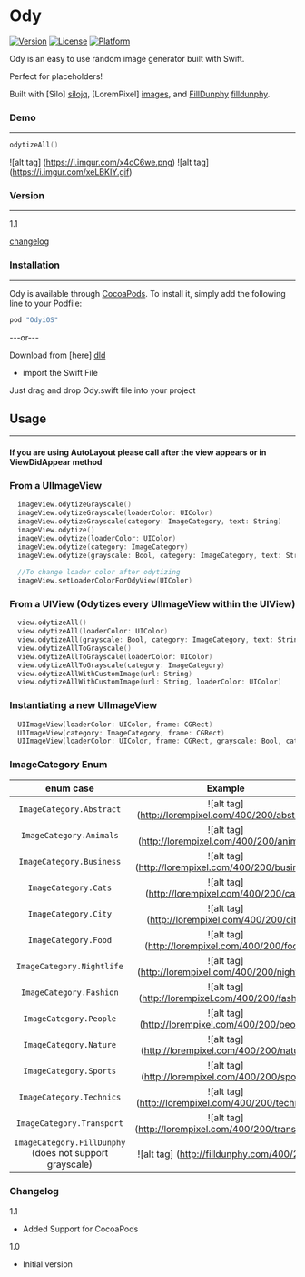 # Ody

[![Version](https://img.shields.io/cocoapods/v/OdyiOS.svg?style=flat)](http://cocoapods.org/pods/OdyiOS)
[![License](https://img.shields.io/cocoapods/l/OdyiOS.svg?style=flat)](http://cocoapods.org/pods/OdyiOS)
[![Platform](https://img.shields.io/cocoapods/p/OdyiOS.svg?style=flat)](http://cocoapods.org/pods/OdyiOS)

Ody is an easy to use random image generator built with Swift.

Perfect for placeholders!

Built with [Silo] [silojq], [LoremPixel] [images], and [FillDunphy] [filldunphy].

### Demo
---

```swift 
odytizeAll()
``` 

![alt tag] (https://i.imgur.com/x4oC6we.png)  ![alt tag] (https://i.imgur.com/xeLBKIY.gif)

### Version
---
1.1

[changelog](https://github.com/josejuanqm/Ody#changelog)

### Installation
---

Ody is available through [CocoaPods](http://cocoapods.org). To install
it, simply add the following line to your Podfile:

```ruby
pod "OdyiOS"
```

---or---

Download from [here] [dld]
- import the Swift File

Just drag and drop Ody.swift file into your project

## Usage
---

#### If you are using AutoLayout please call after the view appears or in ViewDidAppear method

### From a UIImageView
```swift
  imageView.odytizeGrayscale()
  imageView.odytizeGrayscale(loaderColor: UIColor)
  imageView.odytizeGrayscale(category: ImageCategory, text: String)
  imageView.odytize()
  imageView.odytize(loaderColor: UIColor)
  imageView.odytize(category: ImageCategory)
  imageView.odytize(grayscale: Bool, category: ImageCategory, text: String)
  
  //To change loader color after odytizing
  imageView.setLoaderColorForOdyView(UIColor)
```

### From a UIView (Odytizes every UIImageView within the UIView)
```swift
  view.odytizeAll()
  view.odytizeAll(loaderColor: UIColor)
  view.odytizeAll(grayscale: Bool, category: ImageCategory, text: String, loaderColor: UIColor)
  view.odytizeAllToGrayscale()
  view.odytizeAllToGrayscale(loaderColor: UIColor)
  view.odytizeAllToGrayscale(category: ImageCategory)
  view.odytizeAllWithCustomImage(url: String)
  view.odytizeAllWithCustomImage(url: String, loaderColor: UIColor)
```

### Instantiating a new UIImageView
```swift
  UIImageView(loaderColor: UIColor, frame: CGRect)
  UIImageView(category: ImageCategory, frame: CGRect)
  UIImageView(loaderColor: UIColor, frame: CGRect, grayscale: Bool, category: ImageCategory, text: String)
```

### ImageCategory Enum

| enum case  | Example  |
| :------------: |:---------------:|
| ``ImageCategory.Abstract``     | ![alt tag] (http://lorempixel.com/400/200/abstract) |
| ``ImageCategory.Animals``     | ![alt tag] (http://lorempixel.com/400/200/animals) |
| ``ImageCategory.Business`` | ![alt tag] (http://lorempixel.com/400/200/business) |
|``ImageCategory.Cats``| ![alt tag] (http://lorempixel.com/400/200/cats) |
|``ImageCategory.City``| ![alt tag] (http://lorempixel.com/400/200/city) |
|``ImageCategory.Food``| ![alt tag] (http://lorempixel.com/400/200/food)|
|``ImageCategory.Nightlife``| ![alt tag] (http://lorempixel.com/400/200/nightlife)|
|``ImageCategory.Fashion``| ![alt tag] (http://lorempixel.com/400/200/fashion)|
|``ImageCategory.People``| ![alt tag] (http://lorempixel.com/400/200/people)|
|``ImageCategory.Nature``| ![alt tag] (http://lorempixel.com/400/200/nature)|
|``ImageCategory.Sports``| ![alt tag] (http://lorempixel.com/400/200/sports)|
|``ImageCategory.Technics``| ![alt tag] (http://lorempixel.com/400/200/technics)|
|``ImageCategory.Transport``| ![alt tag] (http://lorempixel.com/400/200/transport)|
|``ImageCategory.FillDunphy`` (does not support grayscale) | ![alt tag] (http://filldunphy.com/400/200) |


### Changelog
1.1

* Added Support for CocoaPods

1.0

* Initial version

[//]: # (These are reference links used in the body of this note and get stripped out when the markdown processor does its job. There is no need to format nicely because it shouldn't be seen. Thanks SO - http://stackoverflow.com/questions/4823468/store-comments-in-markdown-syntax)


   [dld]: <https://github.com/josejuanqm/Ody/blob/master/Ody/Ody.swift.zip?raw=true>
   [silojq]: <https://github.com/josejuanqm/Silo>
   [images]: <http://lorempixel.com/>
   [filldunphy]: <http://filldunphy.com>



